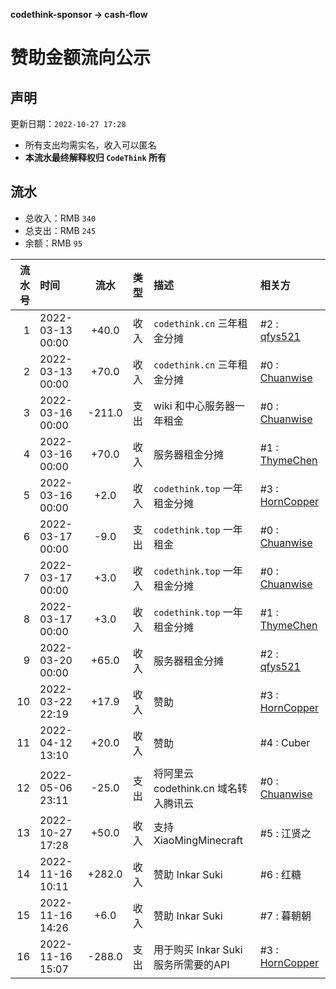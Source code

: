**codethink-sponsor -> cash-flow**
# 赞助金额流向公示

## 声明

更新日期：`2022-10-27 17:28`

* 所有支出均需实名，收入可以匿名
* **本流水最终解释权归 `CodeThink` 所有**

## 流水

* 总收入：RMB `340`
* 总支出：RMB `245`
* 余额：RMB `95`

| 流水号 | 时间             |  流水  | 类型 | 描述                                 | 相关方                                           |
|-------:|:-----------------|:------:|:-----|:-------------------------------------|:-------------------------------------------------|
|      1 | 2022-03-13 00:00 | +40.0  | 收入 | `codethink.cn` 三年租金分摊          | #2 : [qfys521](https://github.com/qfys521)       |
|      2 | 2022-03-13 00:00 | +70.0  | 收入 | `codethink.cn` 三年租金分摊          | #0 : [Chuanwise](https://github.com/Chuanwise)   |
|      3 | 2022-03-16 00:00 | -211.0 | 支出 | wiki 和中心服务器一年租金            | #0 : [Chuanwise](https://github.com/Chuanwise)   |
|      4 | 2022-03-16 00:00 | +70.0  | 收入 | 服务器租金分摊                       | #1 : [ThymeChen](https://github.com/ThymeChen)   |
|      5 | 2022-03-16 00:00 |  +2.0  | 收入 | `codethink.top` 一年租金分摊         | #3 : [HornCopper](https://github.com/HornCopper) |
|      6 | 2022-03-17 00:00 |  -9.0  | 支出 | `codethink.top` 一年租金             | #0 : [Chuanwise](https://github.com/Chuanwise)   |
|      7 | 2022-03-17 00:00 |  +3.0  | 收入 | `codethink.top` 一年租金分摊         | #0 : [Chuanwise](https://github.com/Chuanwise)   |
|      8 | 2022-03-17 00:00 |  +3.0  | 收入 | `codethink.top` 一年租金分摊         | #1 : [ThymeChen](https://github.com/ThymeChen)   |
|      9 | 2022-03-20 00:00 | +65.0  | 收入 | 服务器租金分摊                       | #2 : [qfys521](https://github.com/qfys521)       |
|     10 | 2022-03-22 22:19 | +17.9  | 收入 | 赞助                                 | #3 : [HornCopper](https://github.com/HornCopper) |
|     11 | 2022-04-12 13:10 | +20.0  | 收入 | 赞助                                 | #4 : Cuber                                       |
|     12 | 2022-05-06 23:11 | -25.0  | 支出 | 将阿里云 codethink.cn 域名转入腾讯云 | #0 : [Chuanwise](https://github.com/Chuanwise)   |
|     13 | 2022-10-27 17:28 | +50.0  | 收入 | 支持 XiaoMingMinecraft               | #5 : 江贤之                                      |
|     14 | 2022-11-16 10:11 | +282.0 | 收入 | 赞助 Inkar Suki                      | #6 : 红糖                                        |
|     15 | 2022-11-16 14:26 | +6.0   | 收入 | 赞助 Inkar Suki                      | #7 : 暮朝朝                                      |
|     16 | 2022-11-16 15:07 | -288.0 | 支出 | 用于购买 Inkar Suki 服务所需要的API    | #3 : [HornCopper](https://github.com/HornCopper) |

